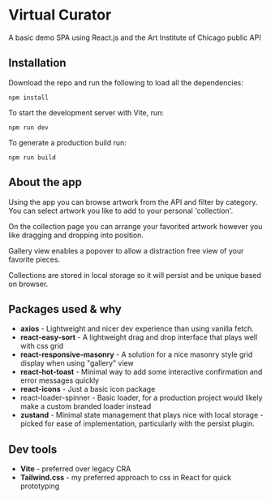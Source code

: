 # Virtual Curator

A basic demo SPA using React.js and the Art Institute of Chicago public API

## Installation

Download the repo and run the following to load all the dependencies:

```npm install```

To start the development server with Vite, run:

```npm run dev```

To generate a production build run:

```npm run build```

## About the app

Using the app you can browse artwork from the API and filter by category. You can select artwork you like to add to your personal 'collection'. 

On the collection page you can arrange your favorited artwork however you like dragging and dropping into position. 

Gallery view enables a popover to allow a distraction free view of your favorite pieces.

Collections are stored in local storage so it will persist and be unique based on browser.

## Packages used & why

 - **axios** - Lightweight and nicer dev experience than using vanilla fetch.
 - **react-easy-sort** - A lightweight drag and drop interface that plays well with css grid
 - **react-responsive-masonry** - A solution for a nice masonry style grid display when using "gallery" view
 - **react-hot-toast** - Minimal way to add some interactive confirmation and error messages quickly
 - **react-icons** - Just a basic icon package
 - react-loader-spinner - Basic loader, for a production project would likely make a custom branded loader instead
 - **zustand** - Minimal state management that plays nice with local storage - picked for ease of implementation, particularly with the persist plugin.

## Dev tools

 - **Vite** - preferred over legacy CRA
 - **Tailwind.css** - my preferred approach to css in React for quick prototyping